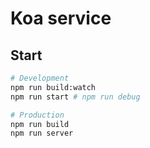 # Koa service

## Start

```sh
# Development
npm run build:watch
npm run start # npm run debug

# Production
npm run build
npm run server
```
